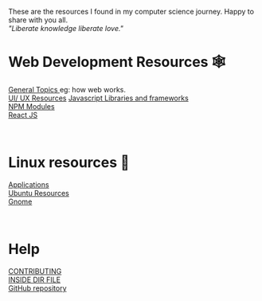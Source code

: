 These are the resources I found in my computer science journey. Happy to share with you all. 
<br/>
<em>"Liberate knowledge liberate love."</em>

# Web Development Resources 🕸
[General Topics ](./web_development_resources/javascript_libraries.html)eg: how web works.<br/>
[UI/ UX Resources](./web_development_resources/Ui_UX_resources/.html)
[Javascript Libraries and frameworks](./web_development_resources/javascript_libraries.html)    <br/>
[NPM Modules](./web_development_resources/javascript_libraries.html)    <br/>
[React JS](./web_development_resources/javascript_libraries.html) <br/>

<br/>

# Linux resources 🐧
[Applications](linux_resources/Applications.html)   <br/>
[Ubuntu Resources](./web_development_resources/javascript_libraries.html)   <br/>
[Gnome](./web_development_resources/javascript_libraries.html)  <br/>

<br/>

# Help
<a href="./CONTRIBUTING.html"> CONTRIBUTING </a>
<br/>
<a href="./help/HELP.html"> INSIDE DIR FILE </a>
<br/>
[GitHub repository](https://github.com/hkvongit/hkv.github.io/edit/main/README.md)